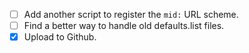 - [ ] Add another script to register the `mid:` URL scheme.
- [ ] Find a better way to handle old defaults.list files.
- [x] Upload to Github.
